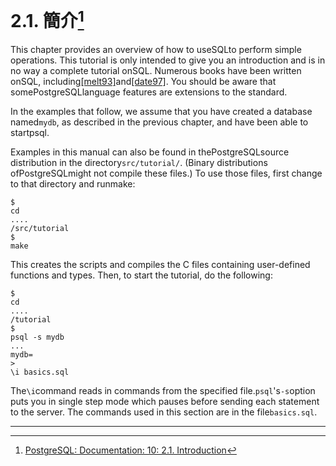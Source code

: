 # 2.1. 簡介[^1]

This chapter provides an overview of how to useSQLto perform simple operations. This tutorial is only intended to give you an introduction and is in no way a complete tutorial onSQL. Numerous books have been written onSQL, including[\[melt93\]](https://www.postgresql.org/docs/10/static/biblio.html#melt93)and[\[date97\]](https://www.postgresql.org/docs/10/static/biblio.html#date97). You should be aware that somePostgreSQLlanguage features are extensions to the standard.

In the examples that follow, we assume that you have created a database named`mydb`, as described in the previous chapter, and have been able to startpsql.

Examples in this manual can also be found in thePostgreSQLsource distribution in the directory`src/tutorial/`. \(Binary distributions ofPostgreSQLmight not compile these files.\) To use those files, first change to that directory and runmake:

```
$
cd 
....
/src/tutorial
$
make
```

This creates the scripts and compiles the C files containing user-defined functions and types. Then, to start the tutorial, do the following:

```
$
cd 
....
/tutorial
$
psql -s mydb
...
mydb=
>
\i basics.sql
```

The`\i`command reads in commands from the specified file.`psql`'s`-s`option puts you in single step mode which pauses before sending each statement to the server. The commands used in this section are in the file`basics.sql`.

---

[^1]: [PostgreSQL: Documentation: 10: 2.1. Introduction](https://www.postgresql.org/docs/10/static/tutorial-sql-intro.html)

